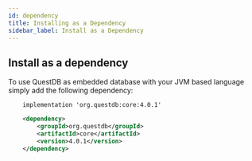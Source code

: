 ```yaml
---
id: dependency
title: Installing as a Dependency
sidebar_label: Install as a Dependency
---
```



## Install as a dependency

To use QuestDB as embedded database with your JVM based language simply add the following dependency:

<!--DOCUSAURUS_CODE_TABS-->
<!--gradle-->
```shell script
    implementation 'org.questdb:core:4.0.1'
```
<!--maven-->
```xml
    <dependency>
        <groupId>org.questdb</groupId>
        <artifactId>core</artifactId>
        <version>4.0.1</version>
    </dependency>
```
<!--END_DOCUSAURUS_CODE_TABS-->